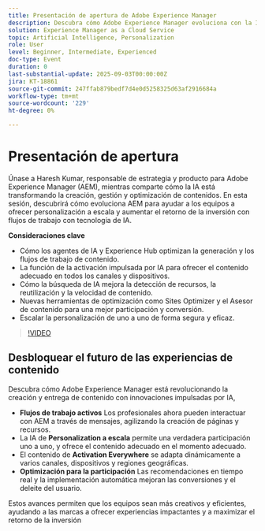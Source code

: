 ```yaml
---
title: Presentación de apertura de Adobe Experience Manager
description: Descubra cómo Adobe Experience Manager evoluciona con la IA. Explore flujos de trabajo auténticos, búsqueda de IA, personalización a escala y optimización de contenido más inteligente.
solution: Experience Manager as a Cloud Service
topic: Artificial Intelligence, Personalization
role: User
level: Beginner, Intermediate, Experienced
doc-type: Event
duration: 0
last-substantial-update: 2025-09-03T00:00:00Z
jira: KT-18861
source-git-commit: 247ffab879bedf7d4e0d5258325d63af2916684a
workflow-type: tm+mt
source-wordcount: '229'
ht-degree: 0%

---
```



# Presentación de apertura

Únase a Haresh Kumar, responsable de estrategia y producto para Adobe Experience Manager (AEM), mientras comparte cómo la IA está transformando la creación, gestión y optimización de contenidos. En esta sesión, descubrirá cómo evoluciona AEM para ayudar a los equipos a ofrecer personalización a escala y aumentar el retorno de la inversión con flujos de trabajo con tecnología de IA.

**Consideraciones clave**

* Cómo los agentes de IA y Experience Hub optimizan la generación y los flujos de trabajo de contenido.
* La función de la activación impulsada por IA para ofrecer el contenido adecuado en todos los canales y dispositivos.
* Cómo la búsqueda de IA mejora la detección de recursos, la reutilización y la velocidad de contenido.
* Nuevas herramientas de optimización como Sites Optimizer y el Asesor de contenido para una mejor participación y conversión.
* Escalar la personalización de uno a uno de forma segura y eficaz.

>[!VIDEO](https://video.tv.adobe.com/v/3471399/?learn=on&enablevpops&captions=spa)


## Desbloquear el futuro de las experiencias de contenido

Descubra cómo Adobe Experience Manager está revolucionando la creación y entrega de contenido con innovaciones impulsadas por IA,

* **Flujos de trabajo activos** Los profesionales ahora pueden interactuar con AEM a través de mensajes, agilizando la creación de páginas y recursos.
* La IA de **Personalization a escala** permite una verdadera participación uno a uno, y ofrece el contenido adecuado en el momento adecuado.
* El contenido de **Activation Everywhere** se adapta dinámicamente a varios canales, dispositivos y regiones geográficas.
* **Optimización para la participación** Las recomendaciones en tiempo real y la implementación automática mejoran las conversiones y el deleite del usuario.

Estos avances permiten que los equipos sean más creativos y eficientes, ayudando a las marcas a ofrecer experiencias impactantes y a maximizar el retorno de la inversión
